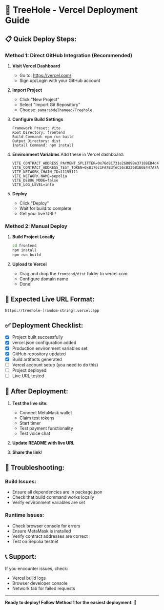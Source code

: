 # 🚀 TreeHole - Vercel Deployment Guide

## 📋 Quick Deploy Steps:

### Method 1: Direct GitHub Integration (Recommended)

1. **Visit Vercel Dashboard**
   - Go to: https://vercel.com/
   - Sign up/Login with your GitHub account

2. **Import Project**
   - Click "New Project"
   - Select "Import Git Repository"
   - Choose: `samarabdelhameed/Treehole`

3. **Configure Build Settings**
   ```
   Framework Preset: Vite
   Root Directory: frontend
   Build Command: npm run build
   Output Directory: dist
   Install Command: npm install
   ```

4. **Environment Variables**
   Add these in Vercel dashboard:
   ```
   VITE_CONTRACT_ADDRESS_PAYMENT_SPLITTER=0x76d81731e26889Be3718BEB4d43e12C3692753b8
   VITE_CONTRACT_ADDRESS_TEST_TOKEN=0xB176c1FA7B3feC56cB23681B6E447A7AE60C5254
   VITE_NETWORK_CHAIN_ID=11155111
   VITE_NETWORK_NAME=sepolia
   VITE_DEBUG_MODE=false
   VITE_LOG_LEVEL=info
   ```

5. **Deploy**
   - Click "Deploy"
   - Wait for build to complete
   - Get your live URL!

### Method 2: Manual Deploy

1. **Build Project Locally**
   ```bash
   cd frontend
   npm install
   npm run build
   ```

2. **Upload to Vercel**
   - Drag and drop the `frontend/dist` folder to vercel.com
   - Configure domain name
   - Done!

## 🔗 Expected Live URL Format:
`https://treehole-[random-string].vercel.app`

## ✅ Deployment Checklist:

- [x] Project built successfully
- [x] vercel.json configuration added
- [x] Production environment variables set
- [x] GitHub repository updated
- [x] Build artifacts generated
- [ ] Vercel account setup (you need to do this)
- [ ] Project deployed
- [ ] Live URL tested

## 🎯 After Deployment:

1. **Test the live site**:
   - Connect MetaMask wallet
   - Claim test tokens
   - Start timer
   - Test payment functionality
   - Test voice chat

2. **Update README with live URL**

3. **Share the link**!

## 🔧 Troubleshooting:

### Build Issues:
- Ensure all dependencies are in package.json
- Check that build command works locally
- Verify environment variables are set

### Runtime Issues:
- Check browser console for errors
- Ensure MetaMask is installed
- Verify contract addresses are correct
- Test on Sepolia testnet

## 📞 Support:
If you encounter issues, check:
- Vercel build logs
- Browser developer console
- Network tab for failed requests

---

**Ready to deploy! Follow Method 1 for the easiest deployment.** 🚀
